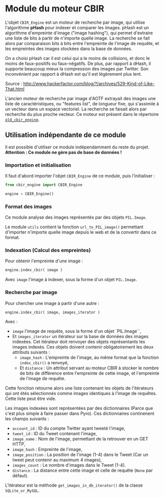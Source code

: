 # Module du moteur CBIR

L'objet `CBIR_Engine` est un moteur de recherche par image, qui utilise l'algorithme **pHash** pour indexer et comparer les images. pHash est un algorithme d'empreinte d'image ("image hashing"), qui permet d'extraire une liste de bits à partir de n'importe quelle image. La recherche se fait alors par comparaison bits à bits entre l'empreinte de l'image de requête, et les empreintes des images stockées dans la base de données.

On a choisi pHash car il est celui qui a le moins de collisions, et donc le moins de faux-positifs ou faux-négatifs. De plus, par rapport à dHash, il supporte beaucoup mieux la compression des images par Twitter. Son inconvénient par rapport à dHash est qu'il est légèrement plus lent.

Source : http://www.hackerfactor.com/blog/?/archives/529-Kind-of-Like-That.html

L'ancien moteur de recherche par image d'AOTF extrayait des images une liste de caractéristiques, ou "features list", de longueur fixe, qui s'assimile à un vecteur dans un espace vectoriel. La recherche se faisait alors par recherche du plus proche vecteur. Ce moteur est présent dans le répertoire [`old_cbir_engine`](../../../misc/old_cbir_engine).


## Utilisation indépendante de ce module

Il est possible d'utiliser ce module indépendamment du reste du projet. **Attention : Ce module ne gère pas de base de données !**


### Importation et initialisation

Il faut d'abord importer l'objet `CBIR_Engine` de ce module, puis l'initialiser :
```python
from cbir_engine import CBIR_Engine

engine = CBIR_Engine()
```

### Format des images

Ce module analyse des images représentés par des objets `PIL.Image`.

Le module `utils` contient la fonction `url_to_PIL_image()` permettant d'importer n'importe quelle image depuis le web et de la convertir dans ce format.


### Indexation (Calcul des empreintes)

Pour obtenir l'empreinte d'une image :

```python
engine.index_cbir( image )
```

Avec `image` l'image à indexer, sous la forme d'un objet `PIL.Image`.


### Recherche par image

Pour chercher une image à partir d'une autre :

```python
engine.index_cbir( image, images_iterator )
```

Avec :
* `image` l'image de requête, sous la forme d'un objet `PIL.Image``,
* Et `images_iterator` un itérateur sur la base de données des images indexées. Cet itérateur doit renvoyer des objets représentants les images indexés. Ces objets doivent contenir obligatoirement les deux attributs suivants :
  - `image_hash` : L'empreinte de l'image, au même format que la fonction `index_cbir()` a renvoyé,
  - Et `distance` : Un attribut servant au moteur CBIR à stocker le nombre de bits de différence entre l'empreinte de cette image, et l'empreinte de l'image de requête.

Cette fonction retourne alors une liste contenant les objets de l'itérateurs qui ont étés sélectionnés comme images identiques à l'image de requêtes. Cette liste peut être vide.

Les images indexées sont représentées par des dictionnaires (Parce que c'est plus simple à faire passer dans Pyro).
Ces dictionnaires continenent les champs suivants :
- `account_id` : ID du compte Twitter ayant tweeté l'image,
- `tweet_id` : ID du Tweet contenant l'image,
- `image_name` : Nom de l'image, permettant de la retrouver en un GET HTTP,
- `image_hash` : Empreinte de l'image,
- `image_position` : La position de l'image (1-4) dans le Tweet (Car un tweet peut contenir au maximum 4 images),
- `images_count` : Le nombre d'images dans le Tweet (1-4).
- `distance` : La distance entre cette image et celle de requête (`None` par  défaut).

L'itérateur est la méthode `get_images_in_db_iterator()` de la classe `SQLite_or_MySQL`.
